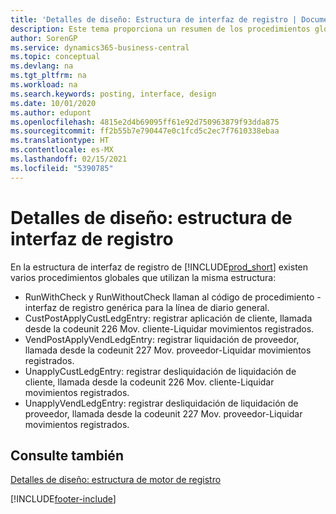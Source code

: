 ```yaml
---
title: 'Detalles de diseño: Estructura de interfaz de registro | Documentos de Microsoft'
description: Este tema proporciona un resumen de los procedimientos globales en la estructura de la interfaz de registro.
author: SorenGP
ms.service: dynamics365-business-central
ms.topic: conceptual
ms.devlang: na
ms.tgt_pltfrm: na
ms.workload: na
ms.search.keywords: posting, interface, design
ms.date: 10/01/2020
ms.author: edupont
ms.openlocfilehash: 4815e2d4b69095ff61e92d750963879f93dda875
ms.sourcegitcommit: ff2b55b7e790447e0c1fcd5c2ec7f7610338ebaa
ms.translationtype: HT
ms.contentlocale: es-MX
ms.lasthandoff: 02/15/2021
ms.locfileid: "5390785"
---
```

# <a name="design-details-posting-interface-structure"></a>Detalles de diseño: estructura de interfaz de registro
En la estructura de interfaz de registro de [!INCLUDE[prod_short](includes/prod_short.md)] existen varios procedimientos globales que utilizan la misma estructura:  
  
* RunWithCheck y RunWithoutCheck llaman al código de procedimiento - interfaz de registro genérica para la línea de diario general.  
* CustPostApplyCustLedgEntry: registrar aplicación de cliente, llamada desde la codeunit 226 Mov. cliente-Liquidar movimientos registrados.  
* VendPostApplyVendLedgEntry: registrar liquidación de proveedor, llamada desde la codeunit 227 Mov. proveedor-Liquidar movimientos registrados.  
* UnapplyCustLedgEntry: registrar desliquidación de liquidación de cliente, llamada desde la codeunit 226 Mov. cliente-Liquidar movimientos registrados.  
* UnapplyVendLedgEntry: registrar desliquidación de liquidación de proveedor, llamada desde la codeunit 227 Mov. proveedor-Liquidar movimientos registrados.  
  
## <a name="see-also"></a>Consulte también  
[Detalles de diseño: estructura de motor de registro](design-details-posting-engine-structure.md)

[!INCLUDE[footer-include](includes/footer-banner.md)]
